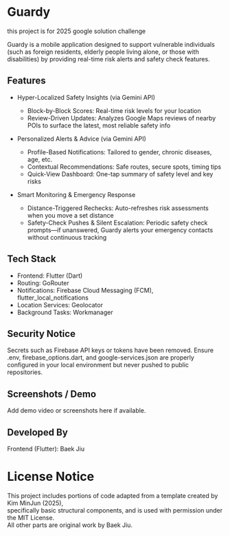 
# Guardy
this project is for 2025 google solution challenge

Guardy is a mobile application designed to support vulnerable individuals (such as foreign residents, elderly people living alone, or those with disabilities) by providing real-time risk alerts and safety check features.


## Features

- Hyper-Localized Safety Insights (via Gemini API)
  - Block-by-Block Scores: Real-time risk levels for your location
  - Review-Driven Updates: Analyzes Google Maps reviews of nearby POIs to surface the latest, most reliable safety info


- Personalized Alerts & Advice (via Gemini API)
  - Profile-Based Notifications: Tailored to gender, chronic diseases, age, etc.
  - Contextual Recommendations: Safe routes, secure spots, timing tips
  - Quick-View Dashboard: One-tap summary of safety level and key risks

- Smart Monitoring & Emergency Response
  - Distance-Triggered Rechecks: Auto-refreshes risk assessments when you move a set distance
  - Safety-Check Pushes & Silent Escalation: Periodic safety check prompts—if unanswered, Guardy alerts your emergency contacts without continuous tracking



## Tech Stack

- Frontend: Flutter (Dart)
- Routing: GoRouter
- Notifications: Firebase Cloud Messaging (FCM), flutter_local_notifications
- Location Services: Geolocator
- Background Tasks: Workmanager



## Security Notice

Secrets such as Firebase API keys or tokens have been removed. Ensure .env, firebase_options.dart, and google-services.json are properly configured in your local environment but never pushed to public repositories.



## Screenshots / Demo

Add demo video or screenshots here if available.



## Developed By

Frontend (Flutter): Baek Jiu



# License Notice  
This project includes portions of code adapted from a template created by Kim MinJun (2025),  
specifically basic structural components, and is used with permission under the MIT License.  
All other parts are original work by Baek Jiu.
